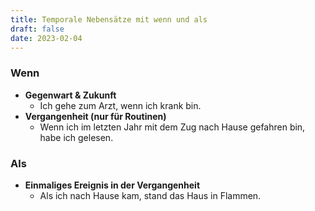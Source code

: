 ```yaml
---
title: Temporale Nebensätze mit wenn und als
draft: false
date: 2023-02-04
---
```


### Wenn
- **Gegenwart & Zukunft**
	- Ich gehe zum Arzt, wenn ich krank bin.
- **Vergangenheit (nur für Routinen)**
	- Wenn ich im letzten Jahr mit dem Zug nach Hause gefahren bin, habe ich gelesen.
### Als
- **Einmaliges Ereignis in der Vergangenheit**
	- Als ich nach Hause kam, stand das Haus in Flammen. 

